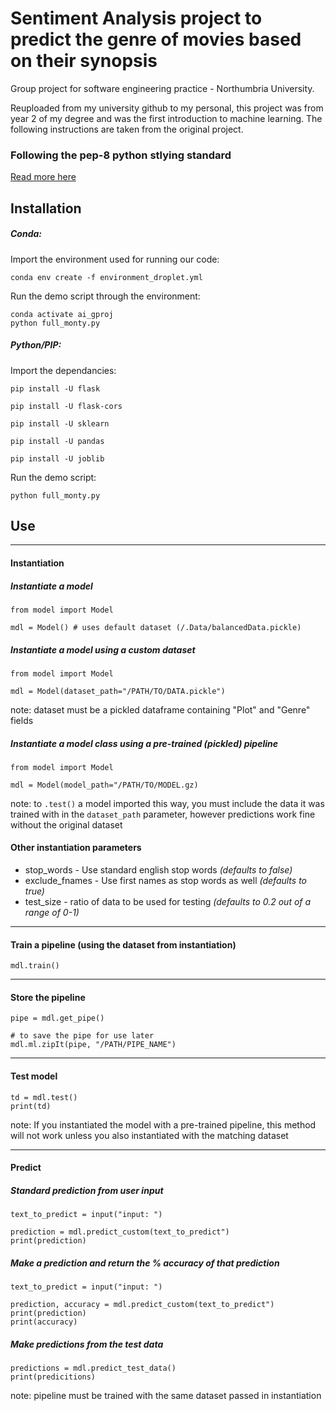 # Sentiment Analysis project to predict the genre of movies based on their synopsis
Group project for software engineering practice - Northumbria University.

Reuploaded from my university github to my personal, this project was from year 2 of my degree and was the first introduction to machine learning. 
The following instructions are taken from the original project. 

### Following the pep-8 python stlying standard
[Read more here](https://www.python.org/dev/peps/pep-0008/)

## Installation

##### Conda:
Import the environment used for running our code:

`conda env create -f environment_droplet.yml`

Run the demo script through the environment:

```
conda activate ai_gproj
python full_monty.py
```

##### Python/PIP:
Import the dependancies:

`pip install -U flask`

`pip install -U flask-cors`

`pip install -U sklearn`

`pip install -U pandas`

`pip install -U joblib`

Run the demo script:

`python full_monty.py`


## Use

---

#### Instantiation

##### Instantiate a model
```
from model import Model

mdl = Model() # uses default dataset (/.Data/balancedData.pickle)
```

##### Instantiate a model using a custom dataset
```
from model import Model

mdl = Model(dataset_path="/PATH/TO/DATA.pickle")
```
note: dataset must be a pickled dataframe containing "Plot" and "Genre" fields

##### Instantiate a model class using a pre-trained (pickled) pipeline
```
from model import Model

mdl = Model(model_path="/PATH/TO/MODEL.gz)
```
note: to `.test()` a model imported this way, you must include the data it was trained with in the `dataset_path` parameter, however predictions work fine without the original dataset

#### Other instantiation parameters
- stop_words - Use standard english stop words *(defaults to false)*
- exclude_fnames - Use first names as stop words as well *(defaults to true)*
- test_size - ratio of data to be used for testing *(defaults to 0.2 out of a range of 0-1)*

---

#### Train a pipeline (using the dataset from instantiation)
```
mdl.train()
```

---

#### Store the pipeline
```
pipe = mdl.get_pipe()

# to save the pipe for use later
mdl.ml.zipIt(pipe, "/PATH/PIPE_NAME")
```

---

#### Test model
```
td = mdl.test()
print(td)
```
note: If you instantiated the model with a pre-trained pipeline, this method will not work unless you also instantiated with the matching dataset

---

#### Predict

##### Standard prediction from user input
```
text_to_predict = input("input: ")

prediction = mdl.predict_custom(text_to_predict")
print(prediction)
```

##### Make a prediction and return the % accuracy of that prediction
```
text_to_predict = input("input: ")

prediction, accuracy = mdl.predict_custom(text_to_predict")
print(prediction)
print(accuracy)
```

##### Make predictions from the test data
```
predictions = mdl.predict_test_data()
print(predicitions)
```
note: pipeline must be trained with the same dataset passed in instantiation
